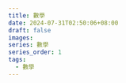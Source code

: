 ```yaml
---
title: 數學
date: 2024-07-31T02:50:06+08:00
draft: false
images: 
series: 數學
series_order: 1
tags:
  - 數學
---
```

